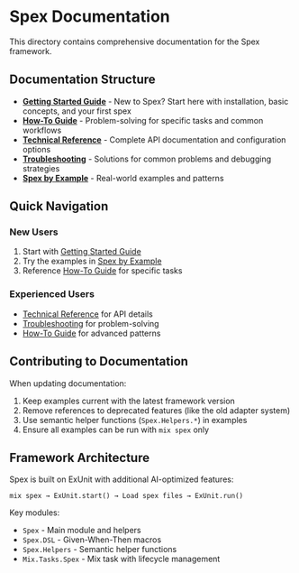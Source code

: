 # Spex Documentation

This directory contains comprehensive documentation for the Spex framework.

## Documentation Structure

- **[Getting Started Guide](GETTING_STARTED.md)** - New to Spex? Start here with installation, basic concepts, and your first spex
- **[How-To Guide](HOW_TO_GUIDE.md)** - Problem-solving for specific tasks and common workflows  
- **[Technical Reference](TECHNICAL_REFERENCE.md)** - Complete API documentation and configuration options
- **[Troubleshooting](TROUBLESHOOTING.md)** - Solutions for common problems and debugging strategies
- **[Spex by Example](SPEX_BY_EXAMPLE.md)** - Real-world examples and patterns

## Quick Navigation

### New Users
1. Start with [Getting Started Guide](GETTING_STARTED.md)
2. Try the examples in [Spex by Example](SPEX_BY_EXAMPLE.md)
3. Reference [How-To Guide](HOW_TO_GUIDE.md) for specific tasks

### Experienced Users
- [Technical Reference](TECHNICAL_REFERENCE.md) for API details
- [Troubleshooting](TROUBLESHOOTING.md) for problem-solving
- [How-To Guide](HOW_TO_GUIDE.md) for advanced patterns

## Contributing to Documentation

When updating documentation:
1. Keep examples current with the latest framework version
2. Remove references to deprecated features (like the old adapter system)
3. Use semantic helper functions (`Spex.Helpers.*`) in examples
4. Ensure all examples can be run with `mix spex` only

## Framework Architecture

Spex is built on ExUnit with additional AI-optimized features:

```
mix spex → ExUnit.start() → Load spex files → ExUnit.run()
```

Key modules:
- `Spex` - Main module and helpers
- `Spex.DSL` - Given-When-Then macros  
- `Spex.Helpers` - Semantic helper functions
- `Mix.Tasks.Spex` - Mix task with lifecycle management
